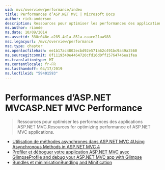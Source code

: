 ```yaml
---
uid: mvc/overview/performance/index
title: Performances d’ASP.NET MVC | Microsoft Docs
author: rick-anderson
description: Ressources pour optimiser les performances des applications ASP.NET MVC.
ms.author: riande
ms.date: 10/09/2014
ms.assetid: 388c048e-a285-4d1a-851a-caace21aa988
msc.legacyurl: /mvc/overview/performance
msc.type: chapter
ms.openlocfilehash: ee1b17ac4802ecbd92e571a62c491bc9a49a3560
ms.sourcegitcommit: 0f1119340e4464720cfd16d0ff15764746ea1fea
ms.translationtype: MT
ms.contentlocale: fr-FR
ms.lasthandoff: 04/17/2019
ms.locfileid: "59401593"
---
```

# <a name="aspnet-mvc-performance"></a><span data-ttu-id="3cf8f-103">Performances d’ASP.NET MVC</span><span class="sxs-lookup"><span data-stu-id="3cf8f-103">ASP.NET MVC Performance</span></span>

> <span data-ttu-id="3cf8f-104">Ressources pour optimiser les performances des applications ASP.NET MVC.</span><span class="sxs-lookup"><span data-stu-id="3cf8f-104">Resources for optimizing performance of ASP.NET MVC applications.</span></span>


- [<span data-ttu-id="3cf8f-105">Utilisation de méthodes asynchrones dans ASP.NET MVC 4</span><span class="sxs-lookup"><span data-stu-id="3cf8f-105">Using Asynchronous Methods in ASP.NET MVC 4</span></span>](using-asynchronous-methods-in-aspnet-mvc-4.md)
- [<span data-ttu-id="3cf8f-106">Profiler et déboguer votre application ASP.NET MVC avec Glimpse</span><span class="sxs-lookup"><span data-stu-id="3cf8f-106">Profile and debug your ASP.NET MVC app with Glimpse</span></span>](profile-and-debug-your-aspnet-mvc-app-with-glimpse.md)
- [<span data-ttu-id="3cf8f-107">Bundles et minimisation</span><span class="sxs-lookup"><span data-stu-id="3cf8f-107">Bundling and Minification</span></span>](bundling-and-minification.md)
